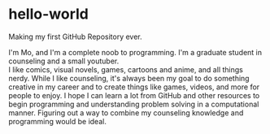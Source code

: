 # hello-world
Making my first GitHub Repository ever. 

I'm Mo, and I'm a complete noob to programming. 
I'm a graduate student in counseling and a small youtuber.  
I like comics, visual novels, games, cartoons and anime, and all things nerdy. 
While I like counseling, it's always been my goal to do something creative in my career and to 
create things like games, videos, and more for people to enjoy. 
I hope I can learn a lot from GitHub and other resources to begin programming 
and understanding problem solving in a computational manner. 
Figuring out a way to combine my counseling knowledge and programming would be ideal. 
